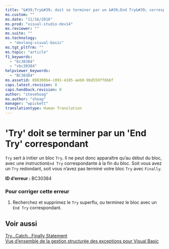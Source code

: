 ```yaml
---
title: "&#39;Try&#39; doit se terminer par un &#39;End Try&#39; correspondant | Microsoft Docs"
ms.custom: ""
ms.date: "11/16/2016"
ms.prod: "visual-studio-dev14"
ms.reviewer: ""
ms.suite: ""
ms.technology: 
  - "devlang-visual-basic"
ms.tgt_pltfrm: ""
ms.topic: "article"
f1_keywords: 
  - "bc30384"
  - "vbc30384"
helpviewer_keywords: 
  - "BC30384"
ms.assetid: 898300b4-c091-4105-aeb0-9bd559ff6b6f
caps.latest.revision: 8
caps.handback.revision: 8
author: "stevehoag"
ms.author: "shoag"
manager: "wpickett"
translationtype: Human Translation
---
```

# &#39;Try&#39; doit se terminer par un &#39;End Try&#39; correspondant
`Try` sert à initier un bloc `Try`. Il ne peut donc apparaître qu’au début du bloc, avec une instruction`End Try` correspondante à la fin du bloc. Soit vous avez un `Try` redondant, soit vous n’avez pas terminé votre bloc `Try` avec `Finally`.  
  
 **ID d’erreur :** BC30384  
  
### Pour corriger cette erreur  
  
1.  Recherchez et supprimez le `Try` superflu, ou terminez le bloc avec un `End Try` correspondant.  
  
## Voir aussi  
 [Try...Catch...Finally Statement](../../visual-basic/language-reference/statements/try-catch-finally-statement.md)   
 [Vue d’ensemble de la gestion structurée des exceptions pour Visual Basic](http://msdn.microsoft.com/fr-fr/bb81af80-a735-4873-9711-6151a48e418a)